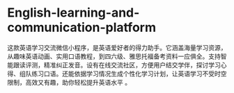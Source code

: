 # English-learning-and-communication-platform
这款英语学习交流微信小程序，是英语爱好者的得力助手。它涵盖海量学习资源，从趣味英语动画、实用口语教程，到四六级、雅思托福备考资料一应俱全。支持智能跟读评测，精准纠正发音。设有在线交流社区，方便用户结交学伴，探讨学习心得、组队练习口语。还能依据学习情况生成个性化学习计划，让英语学习不受时空限制，高效又有趣，助你轻松提升英语水平 。 
